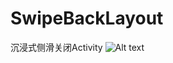 # SwipeBackLayout
沉浸式侧滑关闭Activity
![Alt text](http://images2015.cnblogs.com/blog/762410/201609/762410-20160906113819144-1298862061.gif)
